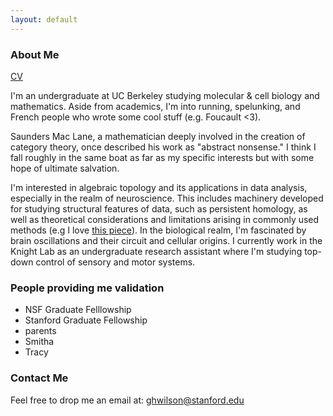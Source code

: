 ```yaml
---
layout: default
---
```


### About Me

[CV](./assets/Resume-Tracy-Lou.pdf)

I'm an undergraduate at UC Berkeley studying molecular & cell biology and mathematics. Aside from academics, I'm into running, spelunking, and French people who wrote some cool stuff (e.g. Foucault <3).

Saunders Mac Lane, a mathematician deeply involved in the creation of category theory, once described his work as "abstract nonsense." I think I fall roughly in the same boat as far as my specific interests but with some hope of ultimate salvation.

I'm interested in algebraic topology and its applications in data analysis, especially in the realm of neuroscience. This includes machinery developed for studying structural features of data, such as persistent homology, as well as theoretical considerations and limitations arising in commonly used methods (e.g I love [this piece](http://colah.github.io/posts/2014-03-NN-Manifolds-Topology/)). In the biological realm, I'm fascinated by brain oscillations and their circuit and cellular origins. I currently work in the Knight Lab as an undergraduate research assistant where I'm studying top-down control of sensory and motor systems.

### People providing me validation
- NSF Graduate Felllowship
- Stanford Graduate Fellowship
- parents
- Smitha 
- Tracy

### Contact Me 

Feel free to drop me an email at:
ghwilson@stanford.edu



